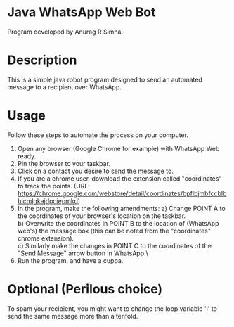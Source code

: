 # Java WhatsApp Web Bot
Program developed by Anurag R Simha.
# Description
This is a simple java robot program designed to send an automated message to a recipient over WhatsApp.
# Usage
Follow these steps to automate the process on your computer.
1. Open any browser (Google Chrome for example) with WhatsApp Web ready.
2. Pin the browser to your taskbar.
3. Click on a contact you desire to send the message to.
4. If you are a chrome user, download the extension called "coordinates" to track the points. (URL: https://chrome.google.com/webstore/detail/coordinates/bpflbjmbfccblbhlcmlgkajdpoiepmkd)
5. In the program, make the following amendments:
    a) Change POINT A to the coordinates of your browser's location on the taskbar.\
    b) Overwrite the coordinates in POINT B to the location of (WhatsApp web's) the message box (this can be noted from the "coordinates" chrome extension).\
    c) Similarly make the changes in POINT C to the coordinates of the "Send Message" arrow button in WhatsApp.\
6. Run the program, and have a cuppa.
# Optional (Perilous choice)
To spam your recipient, you might want to change the loop variable 'i' to send the same message more than a tenfold. 
